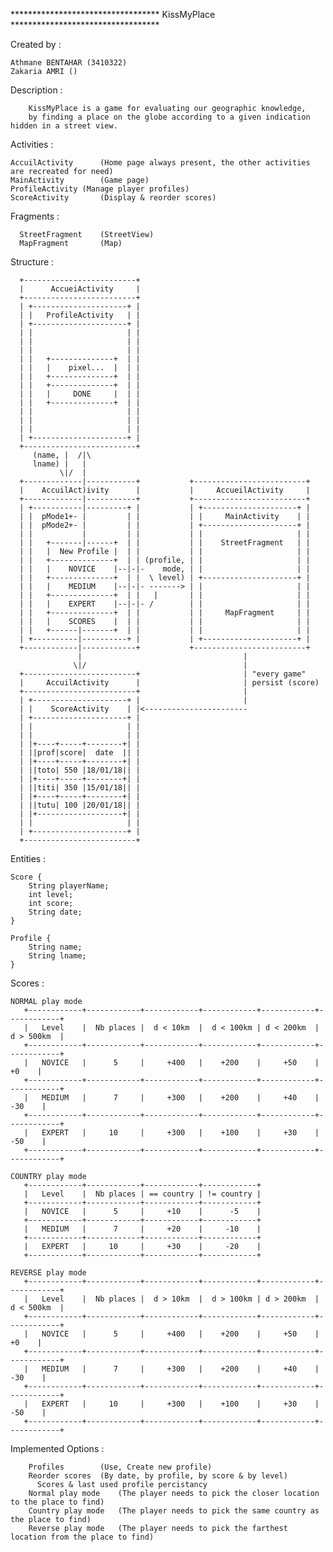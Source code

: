 ********************************** KissMyPlace **********************************

Created by :
	
	Athmane BENTAHAR (3410322)
	Zakaria	AMRI ()

Description :

	    KissMyPlace is a game for evaluating our geographic knowledge,
        by finding a place on the globe according to a given indication hidden in a street view.

Activities :

	AccuilActivity		(Home page always present, the other activities are recreated for need)
	MainActivity		(Game page)
	ProfileActivity	(Manage player profiles)
	ScoreActivity		(Display & reorder scores)

Fragments :
	  
	  StreetFragment 	(StreetView)
	  MapFragment		(Map)

Structure :

	  +-------------------------+
	  |      AccueiActivity     |
	  +-------------------------+
	  | +---------------------+ |
	  | |   ProfileActivity   | |
	  | +---------------------+ |
	  | |                     | |
	  | |                     | |
	  | |                     | |
	  | |   +--------------+  | |
	  | |   |    pixel...  |  | |
	  | |   +--------------+  | |
	  | |   +--------------+  | |
	  | |   |     DONE     |  | |
	  | |   +--------------+  | |
	  | |                     | |
	  | |                     | |
	  | |                     | |
	  | +---------------------+ |
	  +-------------------------+
         (name, |  /|\
         lname) |   |
               \|/  |
      +-------------|-----------+           +-------------------------+
      |    AccuilAct)ivity      |           |     AccueilActivity     |
      +-------------|-----------+           +-------------------------+
      | +-----------|---------+ |           | +---------------------+ |
      | |  pMode1+- |         | |           | |     MainActivity    | |
      | |  pMode2+- |         | |           | +---------------------+ |
      | |           |         | |           | |                     | |
      | |   +-------|------+  | |           | |    StreetFragment   | |
      | |   |  New Profile |  | |           | |                     | |
      | |   +--------------+  | | (profile, | |                     | |
      | |   |    NOVICE    |--|-|-    mode, | |                     | |
      | |   +--------------+  | |  \ level) | +---------------------+ |
      | |   |    MEDIUM    |--|-|- -------> | |                     | |
      | |   +--------------+  | |   |       | |                     | |
      | |   |    EXPERT    |--|-|- /        | |                     | |
      | |   +--------------+  | |           | |     MapFragment     | |
      | |   |    SCORES    |  | |           | |                     | |
      | |   +------|-------+  | |           | |                     | |
      | +----------|----------+ |           | +---------------------+ |
      +------------|------------+           +-------------------------+
                   |                                    |
                  \|/                                   |
      +-------------------------+                       | "every game"
      |     AccuilActivity      |                       | persist (score)
      +-------------------------+                       |
      | +---------------------+ |                       |
      | |    ScoreActivity    | |<-----------------------
      | +---------------------+ |
      | |                     | |
      | |                     | |
      | |+----+-----+--------+| |
      | ||prof|score|  date  || |
      | |+----+-----+--------+| |
      | ||toto| 550 |18/01/18|| |
      | |+----+-----+--------+| |
      | ||titi| 350 |15/01/18|| |
      | |+----+-----+--------+| |
      | ||tutu| 100 |20/01/18|| |
      | |+-------------------+| |
      | |                     | |
      | +---------------------+ |
      +-------------------------+


Entities :

    Score {
        String playerName;
        int level;
        int score;
        String date;
    }

    Profile {
        String name;
        String lname;
    }

Scores :

	NORMAL play mode
       +------------+------------+------------+------------+------------+------------+
       |   Level    |  Nb places |  d < 10km  |  d < 100km | d < 200km  | d > 500km  |
       +------------+------------+------------+------------+------------+------------+
       |   NOVICE   |      5     |     +400   |    +200    |     +50    |      +0    |
       +------------+------------+------------+------------+------------+------------+
       |   MEDIUM   |      7     |     +300   |    +200    |     +40    |     -30    |
       +------------+------------+------------+------------+------------+------------+
       |   EXPERT   |     10     |     +300   |    +100    |     +30    |     -50    |
       +------------+------------+------------+------------+------------+------------+

	COUNTRY play mode
       +------------+------------+------------+------------+
       |   Level    |  Nb places | == country | != country |
       +------------+------------+------------+------------+
       |   NOVICE   |      5     |     +10    |      -5    |
       +------------+------------+------------+------------+
       |   MEDIUM   |      7     |     +20    |     -10    |
       +------------+------------+------------+------------+
       |   EXPERT   |     10     |     +30    |     -20    |
       +------------+------------+------------+------------+

	REVERSE play mode
       +------------+------------+------------+------------+------------+------------+
       |   Level    |  Nb places |  d > 10km  |  d > 100km | d > 200km  | d < 500km  |
       +------------+------------+------------+------------+------------+------------+
       |   NOVICE   |      5     |     +400   |    +200    |     +50    |      +0    |
       +------------+------------+------------+------------+------------+------------+
       |   MEDIUM   |      7     |     +300   |    +200    |     +40    |     -30    |
       +------------+------------+------------+------------+------------+------------+
       |   EXPERT   |     10     |     +300   |    +100    |     +30    |     -50    |
       +------------+------------+------------+------------+------------+------------+
       
Implemented Options :

	    Profiles		(Use, Create new profile)
	    Reorder scores	(By date, by profile, by score & by level)
          Scores & last used profile percistancy
	    Normal play mode	(The player needs to pick the closer location to the place to find)
	    Country play mode	(The player needs to pick the same country as the place to find)
	    Reverse play mode	(The player needs to pick the farthest location from the place to find)
